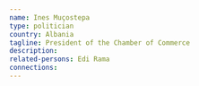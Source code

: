 ```yaml
---
name: Ines Muçostepa
type: politician
country: Albania
tagline: President of the Chamber of Commerce
description:
related-persons: Edi Rama
connections:
---
```

